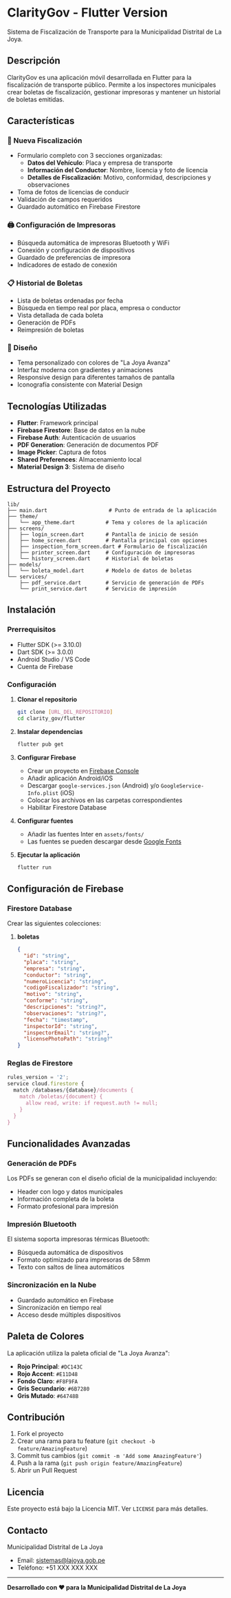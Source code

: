 # ClarityGov - Flutter Version

Sistema de Fiscalización de Transporte para la Municipalidad Distrital de La Joya.

## Descripción

ClarityGov es una aplicación móvil desarrollada en Flutter para la fiscalización de transporte público. Permite a los inspectores municipales crear boletas de fiscalización, gestionar impresoras y mantener un historial de boletas emitidas.

## Características

### 🚗 Nueva Fiscalización
- Formulario completo con 3 secciones organizadas:
  - **Datos del Vehículo**: Placa y empresa de transporte
  - **Información del Conductor**: Nombre, licencia y foto de licencia
  - **Detalles de Fiscalización**: Motivo, conformidad, descripciones y observaciones
- Toma de fotos de licencias de conducir
- Validación de campos requeridos
- Guardado automático en Firebase Firestore

### 🖨️ Configuración de Impresoras
- Búsqueda automática de impresoras Bluetooth y WiFi
- Conexión y configuración de dispositivos
- Guardado de preferencias de impresora
- Indicadores de estado de conexión

### 📋 Historial de Boletas
- Lista de boletas ordenadas por fecha
- Búsqueda en tiempo real por placa, empresa o conductor
- Vista detallada de cada boleta
- Generación de PDFs
- Reimpresión de boletas

### 🎨 Diseño
- Tema personalizado con colores de "La Joya Avanza"
- Interfaz moderna con gradientes y animaciones
- Responsive design para diferentes tamaños de pantalla
- Iconografía consistente con Material Design

## Tecnologías Utilizadas

- **Flutter**: Framework principal
- **Firebase Firestore**: Base de datos en la nube
- **Firebase Auth**: Autenticación de usuarios
- **PDF Generation**: Generación de documentos PDF
- **Image Picker**: Captura de fotos
- **Shared Preferences**: Almacenamiento local
- **Material Design 3**: Sistema de diseño

## Estructura del Proyecto

```
lib/
├── main.dart                    # Punto de entrada de la aplicación
├── theme/
│   └── app_theme.dart          # Tema y colores de la aplicación
├── screens/
│   ├── login_screen.dart       # Pantalla de inicio de sesión
│   ├── home_screen.dart        # Pantalla principal con opciones
│   ├── inspection_form_screen.dart # Formulario de fiscalización
│   ├── printer_screen.dart     # Configuración de impresoras
│   └── history_screen.dart     # Historial de boletas
├── models/
│   └── boleta_model.dart       # Modelo de datos de boletas
└── services/
    ├── pdf_service.dart        # Servicio de generación de PDFs
    └── print_service.dart      # Servicio de impresión
```

## Instalación

### Prerrequisitos
- Flutter SDK (>= 3.10.0)
- Dart SDK (>= 3.0.0)
- Android Studio / VS Code
- Cuenta de Firebase

### Configuración

1. **Clonar el repositorio**
   ```bash
   git clone [URL_DEL_REPOSITORIO]
   cd clarity_gov/flutter
   ```

2. **Instalar dependencias**
   ```bash
   flutter pub get
   ```

3. **Configurar Firebase**
   - Crear un proyecto en [Firebase Console](https://console.firebase.google.com/)
   - Añadir aplicación Android/iOS
   - Descargar `google-services.json` (Android) y/o `GoogleService-Info.plist` (iOS)
   - Colocar los archivos en las carpetas correspondientes
   - Habilitar Firestore Database

4. **Configurar fuentes**
   - Añadir las fuentes Inter en `assets/fonts/`
   - Las fuentes se pueden descargar desde [Google Fonts](https://fonts.google.com/specimen/Inter)

5. **Ejecutar la aplicación**
   ```bash
   flutter run
   ```

## Configuración de Firebase

### Firestore Database

Crear las siguientes colecciones:

1. **boletas**
   ```json
   {
     "id": "string",
     "placa": "string",
     "empresa": "string",
     "conductor": "string",
     "numeroLicencia": "string",
     "codigoFiscalizador": "string",
     "motivo": "string",
     "conforme": "string",
     "descripciones": "string?",
     "observaciones": "string?",
     "fecha": "timestamp",
     "inspectorId": "string",
     "inspectorEmail": "string?",
     "licensePhotoPath": "string?"
   }
   ```

### Reglas de Firestore

```javascript
rules_version = '2';
service cloud.firestore {
  match /databases/{database}/documents {
    match /boletas/{document} {
      allow read, write: if request.auth != null;
    }
  }
}
```

## Funcionalidades Avanzadas

### Generación de PDFs
Los PDFs se generan con el diseño oficial de la municipalidad incluyendo:
- Header con logo y datos municipales
- Información completa de la boleta
- Formato profesional para impresión

### Impresión Bluetooth
El sistema soporta impresoras térmicas Bluetooth:
- Búsqueda automática de dispositivos
- Formato optimizado para impresoras de 58mm
- Texto con saltos de línea automáticos

### Sincronización en la Nube
- Guardado automático en Firebase
- Sincronización en tiempo real
- Acceso desde múltiples dispositivos

## Paleta de Colores

La aplicación utiliza la paleta oficial de "La Joya Avanza":

- **Rojo Principal**: `#DC143C`
- **Rojo Accent**: `#E11D48`
- **Fondo Claro**: `#F8F9FA`
- **Gris Secundario**: `#6B7280`
- **Gris Mutado**: `#64748B`

## Contribución

1. Fork el proyecto
2. Crear una rama para tu feature (`git checkout -b feature/AmazingFeature`)
3. Commit tus cambios (`git commit -m 'Add some AmazingFeature'`)
4. Push a la rama (`git push origin feature/AmazingFeature`)
5. Abrir un Pull Request

## Licencia

Este proyecto está bajo la Licencia MIT. Ver `LICENSE` para más detalles.

## Contacto

Municipalidad Distrital de La Joya
- Email: sistemas@lajoya.gob.pe
- Teléfono: +51 XXX XXX XXX

---

**Desarrollado con ❤️ para la Municipalidad Distrital de La Joya**